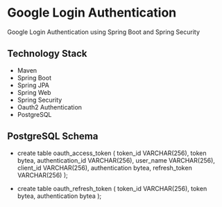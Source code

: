 # Google Login Authentication
Google Login Authentication using Spring Boot and Spring Security

## Technology Stack
* Maven
* Spring Boot
* Spring JPA
* Spring Web
* Spring Security
* Oauth2 Authentication
* PostgreSQL

## PostgreSQL Schema
* create table oauth_access_token (
  token_id VARCHAR(256),
  token bytea,
  authentication_id VARCHAR(256),
  user_name VARCHAR(256),
  client_id VARCHAR(256),
  authentication bytea,
  refresh_token VARCHAR(256)
);

* create table oauth_refresh_token (
  token_id VARCHAR(256),
  token bytea,
  authentication bytea
);
